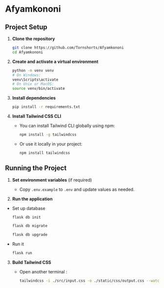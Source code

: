 # Afyamkononi

## Project Setup

1. **Clone the repository**

   ```sh
   git clone https://github.com/Tornshorts/Afyamkononi
   cd Afyamkononi
   ```

2. **Create and activate a virtual environment**

   ```sh
   python -m venv venv
   # On Windows:
   venv\Scripts\activate
   # On Unix or MacOS:
   source venv/bin/activate
   ```

3. **Install dependencies**

   ```sh
   pip install -r requirements.txt
   ```

4. **Install Tailwind CSS CLI**
   - You can install Tailwind CLI globally using npm:
     ```sh
     npm install -g tailwindcss
     ```
   - Or use it locally in your project:
     ```sh
     npm install tailwindcss
     ```

## Running the Project

1. **Set environment variables** (if required)

   - Copy `.env.example` to `.env` and update values as needed.

2. **Run the application**

- Set up database

  ```sh
  flask db init
  ```

  ```sh
  flask db migrate
  ```

  ```sh
  flask db upgrade
  ```

- Run it
  ```sh
  flask run
  ```

3. **Build Tailwind CSS**

   - Open another terminal :
     ```sh
     tailwindcss -i ./src/input.css -o ./static/css/output.css --watch
     ```
